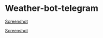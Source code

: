 # Weather-bot-telegram

[Screenshot](https://github.com/ZeroNiki/Weather-bot-telegram/blob/main/WeatherbotScreenshot/img1.png)

[Screenshot](https://github.com/ZeroNiki/Weather-bot-telegram/blob/main/WeatherbotScreenshot/img2.png)
